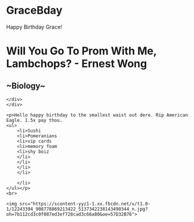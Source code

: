 # GraceBday
Happy Birthday Grace!

<!DOCTYPE html>
<html>
<head>
	<title>Lambchop Bday</title>
	<link rel="stylesheet" type="text/css" href="css/index.css">
</head>
<body>
<h1> Will You Go To Prom With Me, Lambchops? - Ernest Wong </h1>
	<h2>~Biology~</h2>
<div id="Wrapper"
	<div id="Summary"
	
	</div>
	</div>

	<p>Hello happy birthday to the smallest waist out dere. Rip American Eagle. 1.5x pay thou. 
	<ul>
		<li>Sushi
		<li>Pomeranians
		<li>vip cards
		<li>memory foam
		<li>shy boiz
		</li>
		</li>
		</li>
		</li>
			
		</li>
	</ul></p>
	<br>

	<img src="https://scontent-yyz1-1.xx.fbcdn.net/v/t1.0-1/12243394_908778869213422_5137342238143490344_n.jpg?oh=7b112cd3c0f087ed3ef728cad3c66a80&oe=57D32B76">

</body>
</html>

